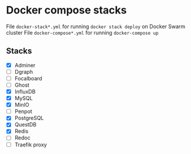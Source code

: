 # Docker compose stacks

File `docker-stack*.yml` for running `docker stack deploy` on Docker Swarm cluster
File `docker-compose*.yml` for running `docker-compose up`

## Stacks

- [x] Adminer
- [ ] Dgraph
- [ ] Focalboard
- [ ] Ghost
- [x] InfluxDB
- [x] MySQL
- [x] MinIO
- [ ] Penpot
- [x] PostgreSQL
- [x] QuestDB
- [x] Redis
- [ ] Redoc
- [ ] Traefik proxy
